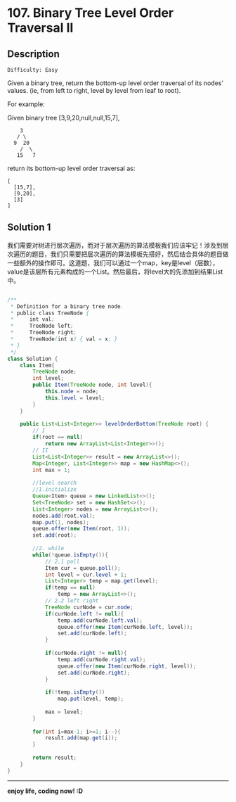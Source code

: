 # 107. Binary Tree Level Order Traversal II
## Description

```
Difficulty: Easy
```
Given a binary tree, return the bottom-up level order traversal of its nodes' values. (ie, from left to right, level by level from leaf to root).

For example:

Given binary tree [3,9,20,null,null,15,7],

	    3
	   / \
	  9  20
	    /  \
	   15   7

return its bottom-up level order traversal as:

	[
	  [15,7],
	  [9,20],
	  [3]
	]
## Solution 1
  我们需要对树进行层次遍历，而对于层次遍历的算法模板我们应该牢记！涉及到层次遍历的题目，我们只需要把层次遍历的算法模板先搭好，然后结合具体的题目做一些额外的操作即可。这道题，我们可以通过一个map，key是level（层数），value是该层所有元素构成的一个List。然后最后，将level大的先添加到结果List中。

```java

/**
 * Definition for a binary tree node.
 * public class TreeNode {
 *     int val;
 *     TreeNode left;
 *     TreeNode right;
 *     TreeNode(int x) { val = x; }
 * }
 */
class Solution {
    class Item{
        TreeNode node;
        int level;
        public Item(TreeNode node, int level){
            this.node = node;
            this.level = level;
        }
    }
    
    public List<List<Integer>> levelOrderBottom(TreeNode root) {
        // I
        if(root == null)
            return new ArrayList<List<Integer>>();
        // II
        List<List<Integer>> result = new ArrayList<>();
        Map<Integer, List<Integer>> map = new HashMap<>();
        int max = 1;
        
        //level search
        //1.initialize
        Queue<Item> queue = new LinkedList<>();
        Set<TreeNode> set = new HashSet<>();
        List<Integer> nodes = new ArrayList<>();
        nodes.add(root.val);
        map.put(1, nodes);
        queue.offer(new Item(root, 1));
        set.add(root);
        
        //2. while
        while(!queue.isEmpty()){
            // 2.1 poll
            Item cur = queue.poll();
            int level = cur.level + 1;
            List<Integer> temp = map.get(level);
            if(temp == null)
                temp = new ArrayList<>();
            // 2.2 left right
            TreeNode curNode = cur.node;
            if(curNode.left != null){
                temp.add(curNode.left.val);
                queue.offer(new Item(curNode.left, level));
                set.add(curNode.left);
            }
            
            if(curNode.right != null){
                temp.add(curNode.right.val);
                queue.offer(new Item(curNode.right, level));
                set.add(curNode.right);
            }
            
            if(!temp.isEmpty())
                map.put(level, temp);
            
            max = level;
        }
        
        for(int i=max-1; i>=1; i--){
            result.add(map.get(i));
        }
        
        return result;
    }
}
```

***

**enjoy life, coding now! :D**

